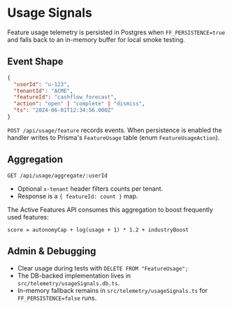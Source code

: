# Usage Signals

Feature usage telemetry is persisted in Postgres when `FF_PERSISTENCE=true` and falls back to an in-memory buffer for local smoke testing.

## Event Shape

```json
{
  "userId": "u-123",
  "tenantId": "ACME",
  "featureId": "cashflow_forecast",
  "action": "open" | "complete" | "dismiss",
  "ts": "2024-06-01T12:34:56.000Z"
}
```

`POST /api/usage/feature` records events. When persistence is enabled the handler writes to Prisma's `FeatureUsage` table (enum `FeatureUsageAction`).

## Aggregation

`GET /api/usage/aggregate/:userId`

- Optional `x-tenant` header filters counts per tenant.
- Response is a `{ featureId: count }` map.

The Active Features API consumes this aggregation to boost frequently used features:

```
score = autonomyCap + log(usage + 1) * 1.2 + industryBoost
```

## Admin & Debugging

- Clear usage during tests with `DELETE FROM "FeatureUsage";`
- The DB-backed implementation lives in `src/telemetry/usageSignals.db.ts`.
- In-memory fallback remains in `src/telemetry/usageSignals.ts` for `FF_PERSISTENCE=false` runs.
